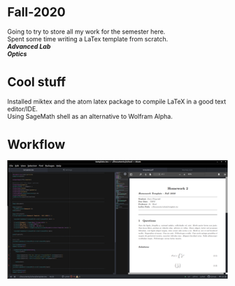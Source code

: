 # Fall-2020
Going to try to store all my work for the semester here. \
Spent some time writing a LaTex template from scratch. \
***Advanced Lab*** \
***Optics*** 

# Cool stuff
Installed miktex and the atom latex package to compile LaTeX in a good text editor/IDE. \
Using SageMath shell as an alternative to Wolfram Alpha. 

# Workflow
![image](images/workflow.png)
